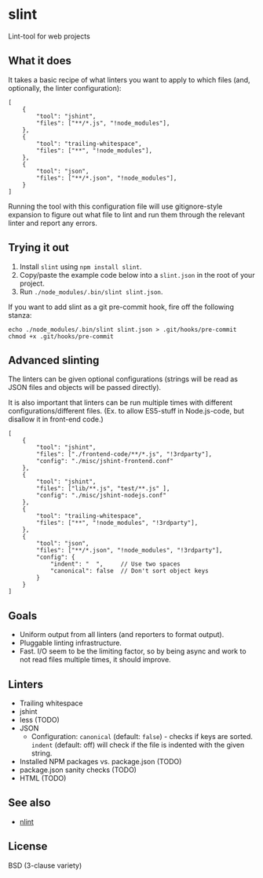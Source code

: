 slint
=====

Lint-tool for web projects

What it does
------------

It takes a basic recipe of what linters you want to apply to which files (and,
optionally, the linter configuration):

    [
        {
            "tool": "jshint",
            "files": ["**/*.js", "!node_modules"],
        },
        {
            "tool": "trailing-whitespace",
            "files": ["**", "!node_modules"],
        },
        {
            "tool": "json",
            "files": ["**/*.json", "!node_modules"],
        }
    ]

Running the tool with this configuration file will use gitignore-style
expansion to figure out what file to lint and run them through the relevant
linter and report any errors.

Trying it out
-------------

 1. Install `slint` using `npm install slint`.
 2. Copy/paste the example code below into a `slint.json` in the root of your project.
 3. Run `./node_modules/.bin/slint slint.json`.

If you want to add slint as a git pre-commit hook, fire off the following stanza:

    echo ./node_modules/.bin/slint slint.json > .git/hooks/pre-commit
    chmod +x .git/hooks/pre-commit

Advanced slinting
-----------------

The linters can be given optional configurations (strings will be read as JSON
files and objects will be passed directly).

It is also important that linters can be run multiple times with different
configurations/different files. (Ex. to allow ES5-stuff in Node.js-code, but
disallow it in front-end code.)

    [
        {
            "tool": "jshint",
            "files": ["./frontend-code/**/*.js", "!3rdparty"],
            "config": "./misc/jshint-frontend.conf"
        },
        {
            "tool": "jshint",
            "files": ["lib/**.js", "test/**.js" ],
            "config": "./misc/jshint-nodejs.conf"
        },
        {
            "tool": "trailing-whitespace",
            "files": ["**", "!node_modules", "!3rdparty"],
        },
        {
            "tool": "json",
            "files": ["**/*.json", "!node_modules", "!3rdparty"],
			"config": {
				"indent": "  ",     // Use two spaces
				"canonical": false  // Don't sort object keys
			}
        }
    ]

Goals
-----

 * Uniform output from all linters (and reporters to format output).
 * Pluggable linting infrastructure.
 * Fast. I/O seem to be the limiting factor, so by being async and work to not
   read files multiple times, it should improve.

Linters
-------

 * Trailing whitespace
 * jshint
 * less (TODO)
 * JSON
   * Configuration: `canonical` (default: `false`) - checks if keys are sorted.
	 `indent` (default: off) will check if the file is indented with the given
	 string.
 * Installed NPM packages vs. package.json (TODO)
 * package.json sanity checks (TODO)
 * HTML (TODO)

See also
--------

 * [nlint](https://github.com/codenothing/Nlint)

License
-------

BSD (3-clause variety)
